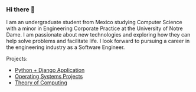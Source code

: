 ### Hi there 👋

I am an undergraduate student from Mexico studying Computer Science with a minor in Engineering Corporate Practice at the University of Notre Dame. I am passionate about new technologies and exploring how they can help solve problems and facilitate life. I look forward to pursuing a career in the engineering industry as a Software Engineer. 

Projects:

* [Python + Django Application](https://github.com/gelbling/TinDev)
* [Operating Systems Projects](https://github.com/dbrahmbh/OSDreamTeam)
* [Theory of Computing](https://github.com/ND-CSE-30151/there-exists-a-team)

<!--
**mgzzb/mgzzb** is a ✨ _special_ ✨ repository because its `README.md` (this file) appears on your GitHub profile.

Here are some ideas to get you started:

- 🔭 I’m currently working on ...
- 🌱 I’m currently learning ...
- 👯 I’m looking to collaborate on ...
- 🤔 I’m looking for help with ...
- 💬 Ask me about ...
- 📫 How to reach me: ...
- 😄 Pronouns: ...
- ⚡ Fun fact: ...
-->
